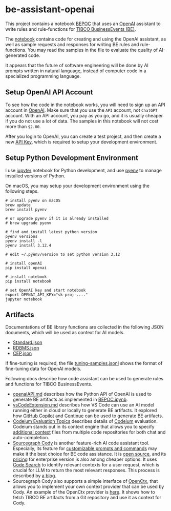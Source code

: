 # be-assistant-openai

This project contains a notebook [BEPOC](./BEPOC.ipynb) that uses an [OpenAI](https://platform.openai.com/apps) assistant to write rules and rule-functions for [TIBCO BusinessEvents (BE)](https://docs.tibco.com/products/tibco-businessevents-enterprise-edition).

The [notebook]((./BEPOC.ipynb)) contains code for creating and using the OpenAI assistant, as well as sample requests and responses for writing BE rules and rule-functions.  You may read the samples in the file to evaluate the quality of AI-generated code.

It appears that the future of software engineering will be done by AI prompts written in natural language, instead of computer code in a specialized programming language.

## Setup OpenAI API Account

To see how the code in the notebook works, you will need to sign up an API account in [OpenAI](https://platform.openai.com/apps).  Make sure that you use the `API` account, not `ChatGPT` account.  With an API account, you pay as you go, and it is usually cheaper if you do not use a lot of data.  The samples in this notebook will not cost more than `$2.00`. 

After you login to OpenAI, you can create a test project, and then create a new [API Key](https://platform.openai.com/api-keys), which is required to setup your development environment.

## Setup Python Development Environment

I use [jupyter](https://jupyter.org/install) notebook for Python development, and use [pyenv](https://github.com/pyenv/pyenv) to manage installed versions of Python.

On macOS, you may setup your development environment using the following steps.

```
# install pyenv on macOS
brew update
brew install pyenv

# or upgrade pyenv if it is already installed
# brew upgrade pyenv

# find and install latest python version
pyenv versions
pyenv install -l
pyenv install 3.12.4

# edit ~/.pyenv/version to set python version 3.12

# install openAI
pip install openai

# install notebook
pip install notebook

# set OpenAI key and start notebook
export OPENAI_API_KEY="sk-proj-...."
jupyter notebook
```

## Artifacts

Documentations of BE library functions are collected in the following JSON documents, which will be used as context for AI models.

* [Standard.json](Standard.json)
* [RDBMS.json](./RDBMS.json)
* [CEP.json](./CEP.json)

If fine-tuning is required, the file [tuning-samples.jsonl](./tuning-samples.jsonl) shows the format of fine-tuning data for OpenAI models.

Following docs describe how code assistant can be used to generate rules and functions for TIBCO BusinessEvents.

* [openaiAPI.md](./openaiAPI.md) describes how the Python API of OpenAI is used to generate BE artifacts as implemented in [BEPOC.ipynb](./BEPOC.ipynb).
* [vsCodeExtension.md](./vsCodeExtension.md) describes how VS Code can use an AI model running either in cloud or locally to generate BE artifacts.  It explored how [GitHub Copilot](https://code.visualstudio.com/docs/copilot/overview) and [Continue](https://www.continue.dev/) can be used to generate BE artifacts.
* [Codeium Evaluation Topics](./Codeium%20Evaluation%20Topics.md) describes details of [Codeium](https://codeium.com/) evaluation.  Codeium stands out in its context engine that allows you to specify [additional context](https://docs.codeium.com/context-awareness/overview) files from multiple code repositories for both chat and auto-completion.
* [Sourcegraph Cody](https://sourcegraph.com/docs/cody) is another feature-rich AI code assistant tool. Especially, its feature for [customizable prompts and commands](https://sourcegraph.com/docs/cody/capabilities/commands) may make it the best choice for BE code assistance.  It is [open source](https://github.com/sourcegraph/cody), and its [pricing](https://sourcegraph.com/pricing) for enterprise version is also among cheaper options.  It uses [Code Search](https://sourcegraph.com/code-search) to identify relevant contexts for a user request, which is crucial for LLM to return the most relevant responses.  This process is described by [a blog](https://sourcegraph.com/blog/how-cody-understands-your-codebase).
* Sourcegraph Cody also supports a simple interface of [OpenCtx](https://openctx.org/), that allows you to implement your own context provider that can be used by Cody.  An example of the OpenCtx provider is [here](https://github.com/yxuco/tibcobectx).  It shows how to fetch TIBCO BE artifacts from a Git repository and use it as context for Cody.